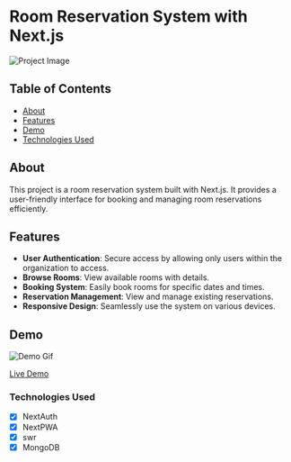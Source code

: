 # Room Reservation System with Next.js

![Project Image](https://sv1.picz.in.th/images/2024/01/14/d7kyHK1.jpeg)

## Table of Contents

- [About](#about)
- [Features](#features)
- [Demo](#demo)
- [Technologies Used](#technologies-used)

## About

This project is a room reservation system built with Next.js. It provides a user-friendly interface for booking and managing room reservations efficiently.

## Features

- **User Authentication**: Secure access by allowing only users within the organization to access.
- **Browse Rooms**: View available rooms with details.
- **Booking System**: Easily book rooms for specific dates and times.
- **Reservation Management**: View and manage existing reservations.
- **Responsive Design**: Seamlessly use the system on various devices.

## Demo

![Demo Gif](url/to/demo/gif.gif)

[Live Demo](https://your-live-demo-url.com)

### Technologies Used
- [x] NextAuth
- [x] NextPWA
- [x] swr
- [x] MongoDB
